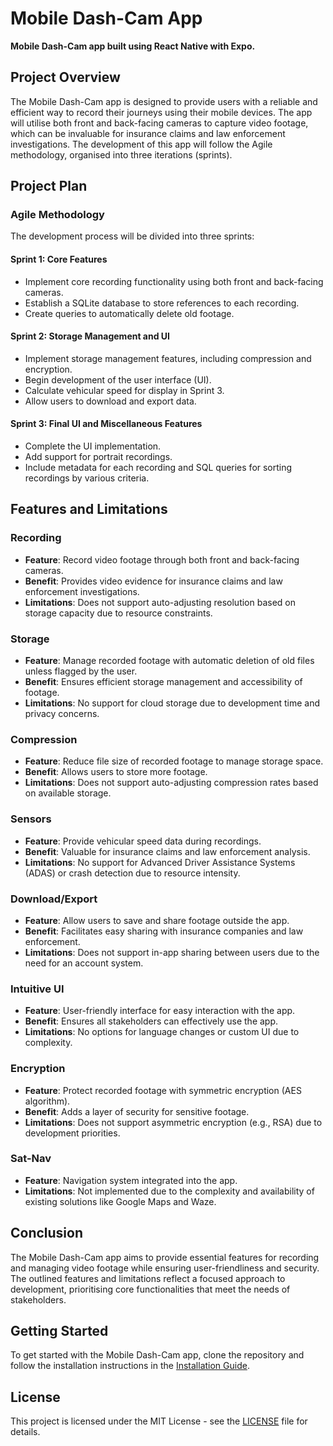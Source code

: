 # Mobile Dash-Cam App

**Mobile Dash-Cam app built using React Native with Expo.**

## Project Overview

The Mobile Dash-Cam app is designed to provide users with a reliable and efficient way to record their journeys using their mobile devices. The app will utilise both front and back-facing cameras to capture video footage, which can be invaluable for insurance claims and law enforcement investigations. The development of this app will follow the Agile methodology, organised into three iterations (sprints).

## Project Plan

### Agile Methodology

The development process will be divided into three sprints:

#### Sprint 1: Core Features
- Implement core recording functionality using both front and back-facing cameras.
- Establish a SQLite database to store references to each recording.
- Create queries to automatically delete old footage.

#### Sprint 2: Storage Management and UI
- Implement storage management features, including compression and encryption.
- Begin development of the user interface (UI).
- Calculate vehicular speed for display in Sprint 3.
- Allow users to download and export data.

#### Sprint 3: Final UI and Miscellaneous Features
- Complete the UI implementation.
- Add support for portrait recordings.
- Include metadata for each recording and SQL queries for sorting recordings by various criteria.

## Features and Limitations

### Recording
- **Feature**: Record video footage through both front and back-facing cameras.
- **Benefit**: Provides video evidence for insurance claims and law enforcement investigations.
- **Limitations**: Does not support auto-adjusting resolution based on storage capacity due to resource constraints.

### Storage
- **Feature**: Manage recorded footage with automatic deletion of old files unless flagged by the user.
- **Benefit**: Ensures efficient storage management and accessibility of footage.
- **Limitations**: No support for cloud storage due to development time and privacy concerns.

### Compression
- **Feature**: Reduce file size of recorded footage to manage storage space.
- **Benefit**: Allows users to store more footage.
- **Limitations**: Does not support auto-adjusting compression rates based on available storage.

### Sensors
- **Feature**: Provide vehicular speed data during recordings.
- **Benefit**: Valuable for insurance claims and law enforcement analysis.
- **Limitations**: No support for Advanced Driver Assistance Systems (ADAS) or crash detection due to resource intensity.

### Download/Export
- **Feature**: Allow users to save and share footage outside the app.
- **Benefit**: Facilitates easy sharing with insurance companies and law enforcement.
- **Limitations**: Does not support in-app sharing between users due to the need for an account system.

### Intuitive UI
- **Feature**: User-friendly interface for easy interaction with the app.
- **Benefit**: Ensures all stakeholders can effectively use the app.
- **Limitations**: No options for language changes or custom UI due to complexity.

### Encryption
- **Feature**: Protect recorded footage with symmetric encryption (AES algorithm).
- **Benefit**: Adds a layer of security for sensitive footage.
- **Limitations**: Does not support asymmetric encryption (e.g., RSA) due to development priorities.

### Sat-Nav
- **Feature**: Navigation system integrated into the app.
- **Limitations**: Not implemented due to the complexity and availability of existing solutions like Google Maps and Waze.

## Conclusion

The Mobile Dash-Cam app aims to provide essential features for recording and managing video footage while ensuring user-friendliness and security. The outlined features and limitations reflect a focused approach to development, prioritising core functionalities that meet the needs of stakeholders.

## Getting Started

To get started with the Mobile Dash-Cam app, clone the repository and follow the installation instructions in the [Installation Guide](link-to-installation-guide).

## License

This project is licensed under the MIT License - see the [LICENSE](LICENSE) file for details.

